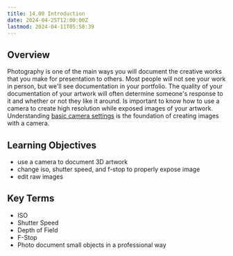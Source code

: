```yaml
---
title: 14.00 Introduction
date: 2024-04-25T12:00:00Z
lastmod: 2024-04-11T05:58:39
---
```


## Overview

Photography is one of the main ways you will document the creative works that you make for presentation to others. Most people will not see your work in person, but we'll see documentation in your portfolio. The quality of your documentation of your artwork will often determine someone's response to it and whether or not they like it around. Is important to know how to use a camera to create high resolution while exposed images of your artwork. Understanding [basic camera settings](../../../../photography/basic-camera-settings.md) is the foundation of creating images with a camera.

## Learning Objectives

- use a camera to document 3D artwork
- change iso, shutter speed, and f-stop to properly expose image
- edit raw images

## Key Terms

- ISO
- Shutter Speed
- Depth of Field
- F-Stop
- Photo document small objects in a professional way
